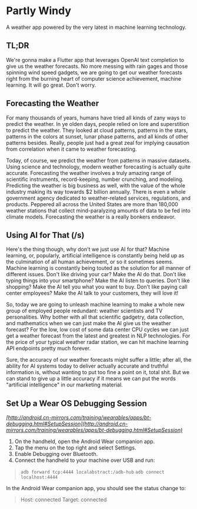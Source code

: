 # Partly Windy

A weather app powered by the very latest in machine learning technology.

## TL;DR

We're gonna make a Flutter app that leverages OpenAI text completion to give us the weather
forecasts. No more messing with rain gages and those spinning wind speed gadgets, we are going to
get our weather forecasts right from the burning heart of computer science achievement, machine
learning. It will go great. Don't worry.

## Forecasting the Weather

For many thousands of years, humans have tried all kinds of zany ways to predict the weather. In ye
olden days, people relied on lore and superstition to predict the weather. They looked at cloud
patterns, patterns in the stars, patterns in the colors at sunset, lunar phase patterns, and all
kinds of other patterns besides. Really, people just had a great zeal for implying causation from
correlation when it came to weather forecasting.

Today, of course, we predict the weather from patterns in massive datasets. Using science and
technology, modern weather forecasting is actually quite accurate. Forecasting the weather involves
a truly amazing range of scientific instruments, record-keeping, number crunching, and modeling.
Predicting the weather is big business as well, with the value of the whole industry making its way
towards $2 billion annually. There is even a whole government agency dedicated to weather-related
services, regulations, and products. Peppered all across the United States are more than 180,000
weather stations that collect mind-paralyzing amounts of data to be fed into climate models.
Forecasting the weather is a really bonkers endeavor.

## Using AI for That (/s)

Here's the thing though, why don't we just use AI for that? Machine learning, or, popularly,
artificial intelligence is constantly being held up as the culmination of all human achievement, or
so it sometimes seems. Machine learning is constantly being touted as the solution for all manner of
different issues. Don't like driving your car? Make the AI do that. Don't like typing things into
your smartphone? Make the AI listen to queries. Don't like shopping? Make the AI tell you what you
want to buy. Don't like paying call center employees? Make the AI talk to your customers, they will
love it!

So, today we are going to unleash machine learning to make a whole new group of employed people
redundant: weather scientists and TV personalities. Why bother with all that scientific gadgetry,
data collection, and mathematics when we can just make the AI give us the weather forecast? For the
low, low cost of some data center CPU cycles we can just get a weather forecast from the latest and
greatest in NLP technologies. For the price of your typical weather radar station, we can hit
machine learning API endpoints pretty much forever.

Sure, the accuracy of our weather forecasts might suffer a little; after all, the ability for AI
systems today to deliver actually accurate and truthful information is, without wanting to put too
fine a point on it, total shit. But we can stand to give up a little accuracy if it means we can put
the words "artificial intelligence" in our marketing material.

## Set Up a Wear OS Debugging Session

*[http://android.cn-mirrors.com/training/wearables/apps/bt-debugging.html#SetupSession](http://android.cn-mirrors.com/training/wearables/apps/bt-debugging.html#SetupSession)*

1. On the handheld, open the Android Wear companion app.
2. Tap the menu on the top right and select Settings.
3. Enable Debugging over Bluetooth.
4. Connect the handheld to your machine over USB and run:

> ```adb forward tcp:4444 localabstract:/adb-hub```
> ```adb connect localhost:4444```

In the Android Wear companion app, you should see the status change to:

> Host: connected
> Target: connected